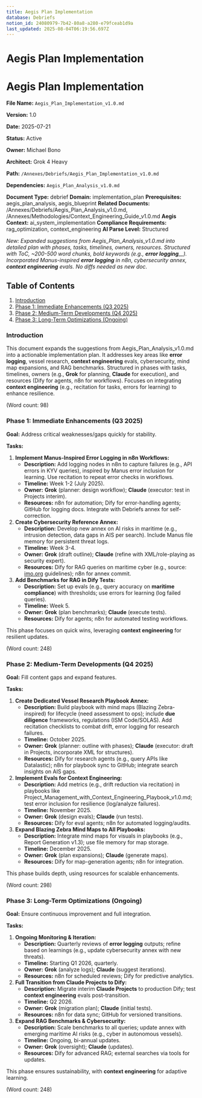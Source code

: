 ```yaml
---
title: Aegis Plan Implementation
database: Debriefs
notion_id: 24080979-7b42-80a8-a280-e79fceab1d9a
last_updated: 2025-08-04T06:19:56.697Z
---
```


# Aegis Plan Implementation


# Aegis Plan Implementation


**File Name:** `Aegis_Plan_Implementation_v1.0.md`


**Version:** 1.0


**Date:** 2025-07-21


**Status:** Active


**Owner:** Michael Bono


**Architect:** Grok 4 Heavy


**Path:** `/Annexes/Debriefs/Aegis_Plan_Implementation_v1.0.md`


**Dependencies:** `Aegis_Plan_Analysis_v1.0.md`


**Document Type:** debrief
**Domain:** implementation_plan
**Prerequisites:** aegis_plan_analysis, aegis_blueprint
**Related Documents:** /Annexes/Debriefs/Aegis_Plan_Analysis_v1.0.md, /Annexes/Methodologies/Context_Engineering_Guide_v1.0.md
**Aegis Context:** ai_system_implementation
**Compliance Requirements:** rag_optimization, context_engineering
**AI Parse Level:** Structured


_New: Expanded suggestions from Aegis_Plan_Analysis_v1.0.md into detailed plan with phases, tasks, timelines, owners, resources. Structured with ToC, ~200-500 word chunks, bold keywords (e.g.,_ _**error logging**__). Incorporated Manus-inspired_ _**error logging**_ _in n8n, cybersecurity annex,_ _**context engineering**_ _evals. No diffs needed as new doc._


## Table of Contents

1. [Introduction](https://www.notion.so/238809797b4280eb8ebedc8831cecb0d?v=238809797b428016b5d0000c8a271427&p=240809797b4280a8a280e79fceab1d9a&pm=s#introduction)
2. [Phase 1: Immediate Enhancements (Q3 2025)](https://www.notion.so/238809797b4280eb8ebedc8831cecb0d?v=238809797b428016b5d0000c8a271427&p=240809797b4280a8a280e79fceab1d9a&pm=s#phase-1-immediate-enhancements-q3-2025)
3. [Phase 2: Medium-Term Developments (Q4 2025)](https://www.notion.so/238809797b4280eb8ebedc8831cecb0d?v=238809797b428016b5d0000c8a271427&p=240809797b4280a8a280e79fceab1d9a&pm=s#phase-2-medium-term-developments-q4-2025)
4. [Phase 3: Long-Term Optimizations (Ongoing)](https://www.notion.so/238809797b4280eb8ebedc8831cecb0d?v=238809797b428016b5d0000c8a271427&p=240809797b4280a8a280e79fceab1d9a&pm=s#phase-3-long-term-optimizations-ongoing)

### Introduction


This document expands the suggestions from Aegis_Plan_Analysis_v1.0.md into a actionable implementation plan. It addresses key areas like **error logging**, vessel research, **context engineering** evals, cybersecurity, mind map expansions, and RAG benchmarks. Structured in phases with tasks, timelines, owners (e.g., **Grok** for planning, **Claude** for execution), and resources (Dify for agents, n8n for workflows). Focuses on integrating **context engineering** (e.g., recitation for tasks, errors for learning) to enhance resilience.


(Word count: 98)


### Phase 1: Immediate Enhancements (Q3 2025)


**Goal:** Address critical weaknesses/gaps quickly for stability.


**Tasks:**

1. **Implement Manus-Inspired Error Logging in n8n Workflows:**
    - **Description:** Add logging nodes in n8n to capture failures (e.g., API errors in KYV queries), inspired by Manus error inclusion for learning. Use recitation to repeat error checks in workflows.
    - **Timeline:** Week 1-2 (July 2025).
    - **Owner:** **Grok** (planner: design workflow); **Claude** (executor: test in Projects interim).
    - **Resources:** n8n for automation; Dify for error-handling agents; GitHub for logging docs. Integrate with Debriefs annex for self-correction.
2. **Create Cybersecurity Reference Annex:**
    - **Description:** Develop new annex on AI risks in maritime (e.g., intrusion detection, data gaps in AIS per search). Include Manus file memory for persistent threat logs.
    - **Timeline:** Week 3-4.
    - **Owner:** **Grok** (draft outline); **Claude** (refine with XML/role-playing as security expert).
    - **Resources:** Dify for RAG queries on maritime cyber (e.g., source: [imo.org](http://imo.org/) guidelines); n8n for annex commit.
3. **Add Benchmarks for RAG in Dify Tests:**
    - **Description:** Set up evals (e.g., query accuracy on **maritime compliance**) with thresholds; use errors for learning (log failed queries).
    - **Timeline:** Week 5.
    - **Owner:** **Grok** (plan benchmarks); **Claude** (execute tests).
    - **Resources:** Dify for agents; n8n for automated testing workflows.

This phase focuses on quick wins, leveraging **context engineering** for resilient updates.


(Word count: 248)


### Phase 2: Medium-Term Developments (Q4 2025)


**Goal:** Fill content gaps and expand features.


**Tasks:**

1. **Create Dedicated Vessel Research Playbook Annex:**
    - **Description:** Build playbook with mind maps (Blazing Zebra-inspired) for lifecycle (need assessment to ops); include **due diligence** frameworks, regulations (ISM Code/SOLAS). Add recitation checklists to combat drift, error logging for research failures.
    - **Timeline:** October 2025.
    - **Owner:** **Grok** (planner: outline with phases); **Claude** (executor: draft in Projects, incorporate XML for structures).
    - **Resources:** Dify for research agents (e.g., query APIs like Datalastic); n8n for playbook sync to GitHub; integrate search insights on AIS gaps.
2. **Implement Evals for Context Engineering:**
    - **Description:** Add metrics (e.g., drift reduction via recitation) in playbooks like Project_Management_with_Context_Engineering_Playbook_v1.0.md; test error inclusion for resilience (log/analyze failures).
    - **Timeline:** November 2025.
    - **Owner:** **Grok** (design evals); **Claude** (run tests).
    - **Resources:** Dify for eval agents; n8n for automated logging/audits.
3. **Expand Blazing Zebra Mind Maps to All Playbooks:**
    - **Description:** Integrate mind maps for visuals in playbooks (e.g., Report Generation v1.3); use file memory for map storage.
    - **Timeline:** December 2025.
    - **Owner:** **Grok** (plan expansions); **Claude** (generate maps).
    - **Resources:** Dify for map-generation agents; n8n for integration.

This phase builds depth, using resources for scalable enhancements.


(Word count: 298)


### Phase 3: Long-Term Optimizations (Ongoing)


**Goal:** Ensure continuous improvement and full integration.


**Tasks:**

1. **Ongoing Monitoring & Iteration:**
    - **Description:** Quarterly reviews of **error logging** outputs; refine based on learnings (e.g., update cybersecurity annex with new threats).
    - **Timeline:** Starting Q1 2026, quarterly.
    - **Owner:** **Grok** (analyze logs); **Claude** (suggest iterations).
    - **Resources:** n8n for scheduled reviews; Dify for predictive analytics.
2. **Full Transition from Claude Projects to Dify:**
    - **Description:** Migrate interim **Claude Projects** to production Dify; test **context engineering** evals post-transition.
    - **Timeline:** Q2 2026.
    - **Owner:** **Grok** (migration plan); **Claude** (initial tests).
    - **Resources:** n8n for data sync; GitHub for versioned transitions.
3. **Expand RAG Benchmarks & Cybersecurity:**
    - **Description:** Scale benchmarks to all queries; update annex with emerging maritime AI risks (e.g., cyber in autonomous vessels).
    - **Timeline:** Ongoing, bi-annual updates.
    - **Owner:** **Grok** (oversight); **Claude** (updates).
    - **Resources:** Dify for advanced RAG; external searches via tools for updates.

This phase ensures sustainability, with **context engineering** for adaptive learning.


(Word count: 248)

